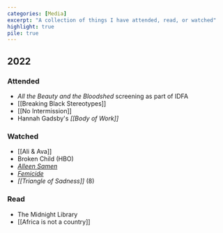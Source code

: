 ```yaml
---
categories: [Media]
excerpt: "A collection of things I have attended, read, or watched"
highlight: true
pile: true
---
```


## 2022

### Attended
- _All the Beauty and the Bloodshed_ screening as part of IDFA
- [[Breaking Black Stereotypes]]
- [[No Intermission]]
- Hannah Gadsby's _[[Body of Work]]_

### Watched
- [[Ali & Ava]]
- Broken Child (HBO)
- _[Alleen Samen](https://www.2doc.nl/documentaires/2022/12/alleen-samen.html)_
- _[Femicide](https://www.2doc.nl/documentaires/2022/12/femicide.html)_
- _[[Triangle of Sadness]]_ (8)

### Read
- The Midnight Library
- [[Africa is not a country]]
